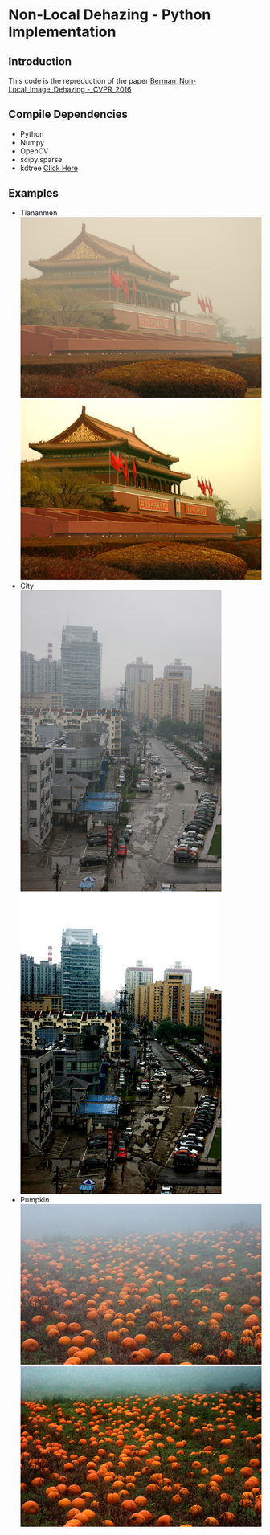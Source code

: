 # Non-Local Dehazing - Python Implementation
## Introduction
This code is the repreduction of the paper 
[Berman_Non-Local_Image_Dehazing -_CVPR_2016](https://openaccess.thecvf.com/content_cvpr_2016/papers/Berman_Non-Local_Image_Dehazing_CVPR_2016_paper.pdf)
## Compile Dependencies
* Python
* Numpy
* OpenCV
* scipy.sparse
* kdtree [Click Here](https://github.com/stefankoegl/kdtree)

## Examples
* Tiananmen  
![tiananmen_input](./Pics/tiananmen_input.png)
![tiananmen_result](./Pics/tiananmen_result.png)
* City  
![city_input](./Pics/city_input.png)
![city_result](./Pics/city_result.png)
* Pumpkin  
![pumpkin_input](./Pics/pumpkin_input.png)
![pumpkin_result](./Pics/pumpkin_result.png)
